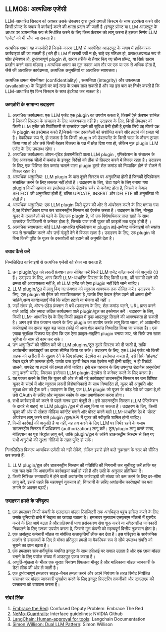 ## LLM08: अत्यधिक एजेंसी
LLM-आधारित सिस्टम को अक्सर उसके डेवलपर द्वारा दूसरे प्रणाली सिस्टम के साथ इंटरफेस करने और किसी प्रोम्प्ट के जवाब में कार्रवाई करने की क्षमता प्रदान की जाती है।इनपुट प्रॉम्प्ट या LLM आउटपुट के आधार पर डायनामिक रूप से निर्धारित करने के लिए किस फ़ंक्शन को लागू करना है इसका निर्णय LLM 'एजेंट' को भी सौंपा जा सकता है।

अत्यधिक क्षमता वह कमजोरी है जिसके कारण LLM से अनपेक्षित आउटपुट के जवाब में हानिकारक कार्रवाइयां की जा सकती हैं (भले ही LLM में खराबी क्यों न हो; चाहे वह मतिभ्रम हो, प्रत्यक्ष/अप्रत्यक्ष रूप से शीघ्र इंजेक्शन हो, दुर्भावनापूर्ण plugin हो, खराब तरीके से तैयार किए गए सौम्य प्रॉम्प्ट, या सिर्फ़ खराब प्रदर्शन करने वाला मॉडल)। अत्यधिक क्षमता का मूल कारण आम तौर पर एक या एक से अधिक होता है, जैसे की अत्यधिक कार्यक्षमता, अत्यधिक अनुमतियां या अत्यधिक स्वायत्तता।

अत्यधिक क्षमता गोपनीयता (confidentiality) , सत्यनिष्ठा (integrity) और उपलब्धता (availability) के सिद्धांतो पर कई तरह के प्रभाव डाल सकती है और यह इस बात पर निर्भर करती है कि LLM-आधारित ऐप किन सिस्टम के साथ इंटरैक्ट कर सकता है।

### कमज़ोरी के सामान्य उदाहरण

1. अत्यधिक कार्यक्षमता: एक LLM एजेंट एक plugin का उपयोग करता है, जिसमें ऐसे फ़ंक्शन शामिल हैं जिनकी सिस्टम के संचालन के लिए आवश्यकता नहीं है। उदाहरण के लिए, किसी डेवलपर को किसी LLM एजेंट को रिपॉज़िटरी से दस्तावेज़ पढ़ने की सुविधा देनी होती है,इसके लिये वह  तीसरे पक्ष के plugin  का इस्तेमाल करते  हैं,जिसके पास दस्तावेज़ों को संशोधित करने और हटाने की क्षमता भी है। वैकल्पिक रूप से, हो सकता है कि किसी plugin  को डेवलपमेंट के किसी चरण के दौरान ट्रायल किया गया हो और उसे किसी बेहतर विकल्प के पक्ष में छोड़ दिया गया हो, लेकिन मूल plugin LLM एजेंट के लिए उपलब्ध रहेगा।
2. अत्यधिक कार्यक्षमता: ओपन-एंडेड फ़ंक्शनैलिटी वाला LLM plugin , एप्लिकेशन के संचालन के लिए आवश्यक चीज़ों में  कमांड के इनपुट निर्देशों को ठीक से फ़िल्टर करने में विफल रहता है। उदाहरण के लिए, एक विशिष्ट शेल कमांड चलाने वाला plugin  दूसरे शेल कमांड को  निष्पादित होने से रोकने में विफल रहता है।
3. अत्यधिक अनुमतियां: LLM plugin के पास दूसरे सिस्टम पर अनुमतियां होती हैं जिनकी ऐप्लिकेशन संचालित करने के लिए ज़रूरत नहीं होती है। उदाहरण के लिए, डेटा पढ़ने के लिए बनाया गया plugin  किसी पहचान का इस्तेमाल करके डेटाबेस सर्वर से कनेक्ट होता है, जिसमें न केवल SELECT की अनुमतियां होती हैं, बल्कि UPDATE, INSERT और DELETE की अनुमतियां भी होती हैं।
4. अत्यधिक अनुमतियां: एक LLM plugin  जिसे यूज़र की ओर से ऑपरेशन करने के लिए बनाया गया है,वह  विशेषाधिकार प्राप्त कर डाउनस्ट्रीम सिस्टम को ऐक्सेस करता है। उदाहरण के लिए, मौजूदा यूज़र के दस्तावेज़ों  को पढ़ने के लिए एक plugin है, जो एक विशेषाधिकार प्राप्त खाते के साथ दस्तावेज़ रिपॉजिटरी से कनेक्ट होता है, जिसके पास सभी यूज़र की फ़ाइलों तक पहुंच होती है ।
5. अत्यधिक स्वायत्तता: कोई LLM-आधारित एप्लिकेशन या plugin  हाई-इम्पैक्ट कार्रवाइयों को स्वतंत्र रूप से सत्यापित करने और उन्हें मंज़ूरी देने में विफल रहता है। उदाहरण के लिए, एक plugin जो बिना किसी पुष्टि के यूज़र के दस्तावेज़ों को हटाने की अनुमति देता है।

### बचाव कैसे करें
निम्नलिखित कार्रवाइयों से अत्यधिक एजेंसी को रोका जा सकता है:

1. उन plugin/टूल को ज़रूरी फ़ंक्शन तक सीमित करें जिन्हें LLM एजेंट कॉल करने की अनुमति देते हैं। उदाहरण के लिए, अगर किसी LLM-आधारित सिस्टम के लिए किसी URL की सामग्री लाने की क्षमता की आवश्यकता नहीं है, तो LLM एजेंट को ऐसा plugin नहीं दिये जाने चाहिए।
2. LLM plugin/टूल में लागू किए गए फ़ंक्शन को न्यूनतम आवश्यक तक सीमित करें। उदाहरण के लिए, एक plugin जो ईमेल को सारांशितकरता है ,उसके लिए केवल ईमेल पढ़ने की क्षमता होनी चाहिये,अन्य कार्यक्षमताएँ जैसे कि संदेश हटाने या भेजना की नहीं ।
3. जहाँ संभव हो, ओपन-एंडेड फ़ंक्शन से बचें (उदाहरण के लिए, शेल कमांड चलने, URL प्राप्त करने वाले आदि) और ज़्यादा लक्षित कार्यक्षमता वाले plugin/टूल का इस्तेमाल करें। उदाहरण के लिए, किसी LLM- आधारित ऐप के लिए किसी फ़ाइल में कुछ आउटपुट लिखने की आवश्यकता हो सकती है। अगर इसे शेल फ़ंक्शन चलाने के लिए plugin  का उपयोग करके लागू किया जाता, तो अवांछनीय कार्रवाइयों का दायरा बहुत बड़ जाता  (कोई भी अन्य शेल कमांड निष्पादित किया जा सकता है)। एक ज़्यादा सुरक्षित विकल्प यह होगा कि एक ऐसा फ़ाइल-राइटिंग plugin बनाया जाए, जो सिर्फ़ उस खास सुविधा के साथ ही काम कर सके।
4. उन अनुमतियों को सीमित करें जो LLM plugins/टूल दूसरे सिस्टम को दी जाती हैं, ताकि अवांछनीय कार्रवाइयों का दायरा सीमित किया जा सके। उदाहरण के लिए, एक LLM एजेंट जो किसी ग्राहक को खरीदारी के सुझाव देने के लिए प्रॉडक्ट डेटाबेस का इस्तेमाल करता है, उसे सिर्फ़ 'प्रॉडक्ट' टेबल पढ़ने की ज़रूरत होगी; उसके पास दूसरी टेबल तक ऐक्सेस नहीं होनी चाहिए, न ही रिकॉर्ड डालने, अपडेट या हटाने की क्षमता होनी चाहिए। इसे उस पहचान के लिए उपयुक्त डेटाबेस अनुमतियां लागू करनी चाहिए, जिसका इस्तेमाल LLM plugin डेटाबेस से कनेक्ट करने के लिए करता है।
5. यह पक्का करने के लिए कि यूज़र की ओर से की गई कार्रवाइयां डाउनस्ट्रीम सिस्टम पर उस विशिष्ट यूज़र के संदर्भ में और न्यूनतम ज़रूरी विशेषाधिकारों के साथ निष्पादित हों, यूज़र की अनुमति और सुरक्षा क्षेत्र को ट्रैक करें। उदाहरण के लिए, एक LLM plugin  जो यूज़र के कोड रेपो को पढ़ता है,तो उसे  OAuth के ज़रिए और न्यूनतम स्कोप के साथ प्रमाणीकरण करना होगा।
6. सभी कार्रवाइयों को करने से पहले मानव द्वारा मंज़ूरी ले। इसे डाउनस्ट्रीम सिस्टम (LLM ऐप्लिकेशन के दायरे से बाहर) या LLM plugin /टूल में ही लागू किया जा सकता है। उदाहरण के लिए, किसी यूज़र की ओर से सोशल मीडिया कॉन्टेंट बनाने और पोस्ट करने वाले LLM-आधारित ऐप में 'पोस्ट' ऑपरेशन लागू करने वाले plugin /टूल/API में यूज़र की स्वीकृति शामिल होनी चाहिए।
7. किसी कार्रवाई की अनुमति है या नहीं, यह तय करने के लिए LLM पर निर्भर रहने के बजाय डाउनस्ट्रीम सिस्टम में प्राधिकरण (authorization) लागू करें। टूल/plugin लागू करते समय, मीडिएशन का पूरा सिद्धांत लागू करें, ताकि plugin/टूल के ज़रिये डाउनस्ट्रीम सिस्टम से किए गए सभी अनुरोधों की सुरक्षा नीतियों के तहत पुष्टि हो सके।

निम्नलिखित विकल्प अत्यधिक एजेंसी को नहीं रोकेंगे, लेकिन इससे होने वाले नुकसान के स्तर को सीमित कर सकते हैं:
1. LLM plugin/टूल और डाउनस्ट्रीम सिस्टम की गतिविधि की निगरानी कर सूचीबद्ध करें ताकि यह पता चल सके कि अवांछनीय कार्रवाइयां कहाँ हो रही हैं और उसी के अनुसार प्रतिक्रिया दें।
2. किसी निश्चित समयावधि में होने वाली अवांछनीय कार्रवाइयों की संख्या को कम करने के लिए दर-सीमा लागू करें, इससे पहले कि महत्वपूर्ण नुकसान हो, निगरानी के ज़रिए अवांछनीय कार्रवाइयों का पता लगाने के अवसर बढ़ाएँ।

### उदाहरण हमले के परिदृश्य
1. एक हमलावर किसी कंपनी के एलएलएम मॉडल रिपॉजिटरी तक अनधिकृत पहुंच हासिल करने के लिए उसके बुनियादी ढांचे में भेद्यता का फायदा उठाता है। हमलावर मूल्यवान एलएलएम मॉडलों में घुसपैठ करने के लिए आगे बढ़ता है और प्रतिस्पर्धी भाषा प्रसंस्करण सेवा शुरू करने या संवेदनशील जानकारी निकालने के लिए उनका उपयोग करता है, जिससे मूल कंपनी को महत्वपूर्ण वित्तीय नुकसान होता है।
2. एक असंतुष्ट कर्मचारी मॉडल या संबंधित कलाकृतियाँ लीक कर देता है। इस परिदृश्य के सार्वजनिक प्रदर्शन से हमलावरों के लिए ग्रे बॉक्स प्रतिकूल हमलों या वैकल्पिक रूप से सीधे उपलब्ध संपत्ति को चुराने का ज्ञान बढ़ता है।
3. एक हमलावर सावधानीपूर्वक चयनित इनपुट के साथ एपीआई पर सवाल उठाता है और एक छाया मॉडल बनाने के लिए पर्याप्त संख्या में आउटपुट एकत्र करता है।
4. आपूर्ति-श्रृंखला के भीतर एक सुरक्षा नियंत्रण विफलता मौजूद है और मालिकाना मॉडल जानकारी के डेटा लीक की ओर ले जाती है।
5. एक दुर्भावनापूर्ण हमलावर साइड-चैनल हमला करने और अपने नियंत्रण के तहत रिमोट नियंत्रित संसाधन पर मॉडल जानकारी पुनर्प्राप्त करने के लिए इनपुट फ़िल्टरिंग तकनीकों और एलएलएम की प्रस्तावना को बायपास करता है।

### संदर्भ लिंक

1. [Embrace the Red](https://embracethered.com/blog/posts/2023/chatgpt-cross-plugin-request-forgery-and-prompt-injection./): Confused Deputy Problem: Embrace The Red
2. [NeMo-Guardrails](https://github.com/NVIDIA/NeMo-Guardrails/blob/main/docs/security/guidelines.md): Interface guidelines: NVIDIA Github
3. [LangChain: Human-approval for tools](https://python.langchain.com/docs/modules/agents/tools/human_approval): Langchain Documentation
5. [Simon Willison: Dual LLM Pattern](https://simonwillison.net/2023/Apr/25/dual-llm-pattern/): Simon Willison
